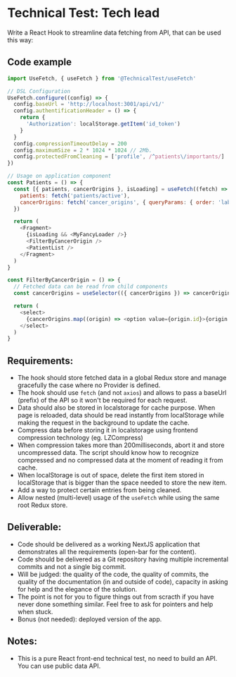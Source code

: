 # Technical Test: Tech lead

Write a React Hook to streamline data fetching from API, that can be used this way:

## Code example

```javascript
import UseFetch, { useFetch } from '@TechnicalTest/useFetch'

// DSL Configuration
UseFetch.configure((config) => {
  config.baseUrl = 'http://localhost:3001/api/v1/'
  config.authentificationHeader = () => {
    return {
      'Authorization': localStorage.getItem('id_token')
    }
  }
  config.compressionTimeoutDelay = 200
  config.maximumSize = 2 * 1024 * 1024 // 2Mb.
  config.protectedFromCleaning = ['profile', /^patients\/importants/]
})

// Usage on application component
const Patients = () => {
  const [{ patients, cancerOrigins }, isLoading] = useFetch((fetch) => {
    patients: fetch('patients/active'),
    cancerOrigins: fetch('cancer_origins', { queryParams: { order: 'label ASC' }})
  })

  return (
    <Fragment>
      {isLoading && <MyFancyLoader />}
      <FilterByCancerOrigin />
      <PatientList />
    </Fragment>
  )
}

const FilterByCancerOrigin = () => {
  // Fetched data can be read from child components
  const cancerOrigins = useSelector(({ cancerOrigins }) => cancerOrigins)

  return (
    <select>
      {cancerOrigins.map((origin) => <option value={origin.id}>{origin.label}</option>)}
    </select>
  )
}
```

## Requirements:

- The hook should store fetched data in a global Redux store and manage gracefully the case where no Provider is defined.
- The hook should use `fetch` (and not `axios`) and allows to pass a baseUrl (prefix) of the API so it won't be required for each request.
- Data should also be stored in localstorage for cache purpose. When page is reloaded, data should be read instantly from localStorage while making the request in the background to update the cache.
- Compress data before storing it in localstorage using frontend compression technology (eg. LZCompress)
- When compression takes more than 200milliseconds, abort it and store uncompressed data. The script should know how to recognize compressed and no compressed data at the moment of reading it from cache.
- When localStorage is out of space, delete the first item stored in localStorage that is bigger than the space needed to store the new item.
- Add a way to protect certain entries from being cleaned.
- Allow nested (multi-level) usage of the `useFetch` while using the same root Redux store.


## Deliverable:

- Code should be delivered as a working NextJS application that demonstrates all the requirements (open-bar for the content).
- Code should be delivered as a Git repository having multiple incremental commits and not a single big commit.
- Will be judged: the quality of the code, the quality of commits, the quality of the documentation (in and outside of code), capacity in asking for help and the elegance of the solution.
- The point is not for you to figure things out from scracth if you have never done something similar. Feel free to ask for pointers and help when stuck.
- Bonus (not needed): deployed version of the app.


## Notes:

- This is a pure React front-end technical test, no need to build an API. You can use public data API.
